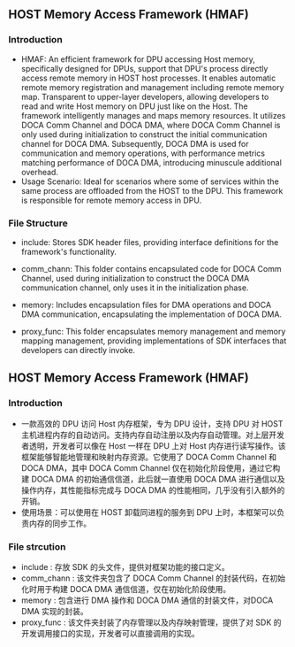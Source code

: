 ## HOST Memory Access Framework (HMAF)

### Introduction
* HMAF: An efficient framework for DPU accessing Host memory, specifically designed for DPUs, support that DPU's process directly access remote memory in HOST host processes. It enables automatic remote memory registration and management including remote memory map. Transparent to upper-layer developers, allowing developers to read and write Host memory on DPU just like on the Host. The framework intelligently manages and maps memory resources. It utilizes DOCA Comm Channel and DOCA DMA, where DOCA Comm Channel is only used during initialization to construct the initial communication channel for DOCA DMA. Subsequently, DOCA DMA is used for communication and memory operations, with performance metrics matching performance of DOCA DMA, introducing minuscule additional overhead.
* Usage Scenario: Ideal for scenarios where some of services within the same process are offloaded from the HOST to the DPU. This framework is responsible for remote memory access in DPU.

### File Structure
* include: Stores SDK header files, providing interface definitions for the framework's functionality.

* comm_chann: This folder contains encapsulated code for DOCA Comm Channel, used during initialization to construct the DOCA DMA communication channel, only uses it in the initialization phase.

* memory: Includes encapsulation files for DMA operations and DOCA DMA communication, encapsulating the implementation of DOCA DMA.

* proxy_func: This folder encapsulates memory management and memory mapping management, providing implementations of SDK interfaces that developers can directly invoke.



## HOST Memory Access Framework (HMAF)

### Introduction

* 一款高效的 DPU 访问 Host 内存框架，专为 DPU 设计，支持 DPU 对 HOST 主机进程内存的自动访问。支持内存自动注册以及内存自动管理。对上层开发者透明，开发者可以像在 Host 一样在  DPU 上对 Host 内存进行读写操作。该框架能够智能地管理和映射内存资源。它使用了 DOCA Comm Channel 和 DOCA DMA，其中 DOCA Comm Channel 仅在初始化阶段使用，通过它构建 DOCA DMA 的初始通信信道，此后就一直使用 DOCA DMA 进行通信以及操作内存，其性能指标完成与 DOCA DMA 的性能相同，几乎没有引入额外的开销。
* 使用场景：可以使用在 HOST 卸载同进程的服务到 DPU 上时，本框架可以负责内存的同步工作。

### File strcution

* include : 存放 SDK 的头文件，提供对框架功能的接口定义。
* comm_chann : 该文件夹包含了 DOCA Comm Channel 的封装代码，在初始化时用于构建 DOCA DMA 通信信道，仅在初始化阶段使用。
* memory : 包含进行 DMA 操作和 DOCA DMA 通信的封装文件，对DOCA DMA 实现的封装。
* proxy_func : 该文件夹封装了内存管理以及内存映射管理，提供了对 SDK 的开发调用接口的实现，开发者可以直接调用的实现。

